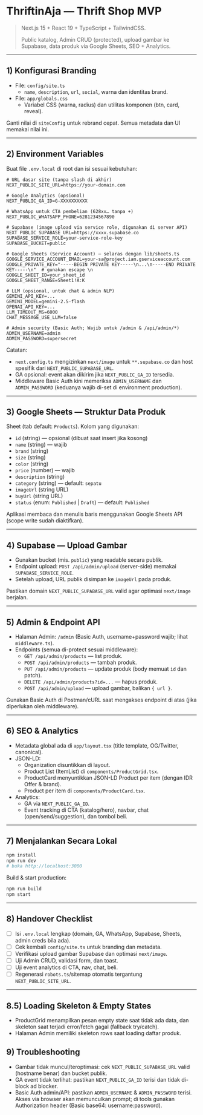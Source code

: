 # ThriftinAja — Thrift Shop MVP
 
 > Next.js 15 + React 19 + TypeScript + TailwindCSS.
 >
 > Public katalog, Admin CRUD (protected), upload gambar ke Supabase, data produk via Google Sheets, SEO + Analytics.
 
 ---
 
 ## 1) Konfigurasi Branding
 
 - File: `config/site.ts`
   - `name`, `description`, `url`, `social`, warna dan identitas brand.
 - File: `app/globals.css`
   - Variabel CSS (warna, radius) dan utilitas komponen (btn, card, reveal).
 
 Ganti nilai di `siteConfig` untuk rebrand cepat. Semua metadata dan UI memakai nilai ini.
 
 ---
 
 ## 2) Environment Variables
 
 Buat file `.env.local` di root dan isi sesuai kebutuhan:
 
 ```env
# URL dasar site (tanpa slash di akhir)
NEXT_PUBLIC_SITE_URL=https://your-domain.com

# Google Analytics (opsional)
NEXT_PUBLIC_GA_ID=G-XXXXXXXXXX

# WhatsApp untuk CTA pembelian (628xx… tanpa +)
NEXT_PUBLIC_WHATSAPP_PHONE=6281234567890

# Supabase (image upload via service role, digunakan di server API)
NEXT_PUBLIC_SUPABASE_URL=https://xxxx.supabase.co
SUPABASE_SERVICE_ROLE=your-service-role-key
SUPABASE_BUCKET=public

# Google Sheets (Service Account) — selaras dengan lib/sheets.ts
GOOGLE_SERVICE_ACCOUNT_EMAIL=your-sa@project.iam.gserviceaccount.com
GOOGLE_PRIVATE_KEY="-----BEGIN PRIVATE KEY-----\n...\n-----END PRIVATE KEY-----\n"  # gunakan escape \n
GOOGLE_SHEET_ID=your_sheet_id
GOOGLE_SHEET_RANGE=Sheet1!A:K

# LLM (opsional, untuk chat & admin NLP)
GEMINI_API_KEY=...
GEMINI_MODEL=gemini-2.5-flash
OPENAI_API_KEY=...
LLM_TIMEOUT_MS=6000
CHAT_MESSAGE_USE_LLM=false

# Admin security (Basic Auth; Wajib untuk /admin & /api/admin/*)
ADMIN_USERNAME=admin
ADMIN_PASSWORD=supersecret
```
 
 Catatan:
- `next.config.ts` mengizinkan `next/image` untuk `**.supabase.co` dan host spesifik dari `NEXT_PUBLIC_SUPABASE_URL`.
- GA opsional: event akan dikirim jika `NEXT_PUBLIC_GA_ID` tersedia.
- Middleware Basic Auth kini memeriksa `ADMIN_USERNAME` dan `ADMIN_PASSWORD` (keduanya wajib di-set di environment production).
 
 ---
 
 ## 3) Google Sheets — Struktur Data Produk
 
 Sheet (tab default: `Products`). Kolom yang digunakan:
 
 - `id` (string) — opsional (dibuat saat insert jika kosong)
 - `name` (string) — wajib
 - `brand` (string)
 - `size` (string)
 - `color` (string)
 - `price` (number) — wajib
 - `description` (string)
 - `category` (string) — default: `sepatu`
 - `imageUrl` (string URL)
 - `buyUrl` (string URL)
 - `status` (enum: `Published` | `Draft`) — default: `Published`
 
 Aplikasi membaca dan menulis baris menggunakan Google Sheets API (scope write sudah diaktifkan).
 
 ---
 
 ## 4) Supabase — Upload Gambar
 
 - Gunakan bucket (mis. `public`) yang readable secara publik.
 - Endpoint upload: `POST /api/admin/upload` (server-side) memakai `SUPABASE_SERVICE_ROLE`.
 - Setelah upload, URL publik disimpan ke `imageUrl` pada produk.
 
 Pastikan domain `NEXT_PUBLIC_SUPABASE_URL` valid agar optimasi `next/image` berjalan.
 
 ---
 
 ## 5) Admin & Endpoint API
 
 - Halaman Admin: `/admin` (Basic Auth, username+password wajib; lihat `middleware.ts`).
 - Endpoints (semua di-protect sesuai middleware):
   - `GET /api/admin/products` — list produk.
   - `POST /api/admin/products` — tambah produk.
   - `PUT /api/admin/products` — update produk (body memuat `id` dan patch).
   - `DELETE /api/admin/products?id=...` — hapus produk.
   - `POST /api/admin/upload` — upload gambar, balikan `{ url }`.
 
 Gunakan Basic Auth di Postman/cURL saat mengakses endpoint di atas (jika diperlukan oleh middleware).
 
 ---
 
 ## 6) SEO & Analytics
 
 - Metadata global ada di `app/layout.tsx` (title template, OG/Twitter, canonical).
 - JSON-LD:
   - Organization disuntikkan di layout.
   - Product List (ItemList) di `components/ProductGrid.tsx`.
   - ProductCard menyuntikkan JSON-LD Product per item (dengan IDR Offer & brand).
   - Product per item di `components/ProductCard.tsx`.
 - Analytics:
   - GA via `NEXT_PUBLIC_GA_ID`.
   - Event tracking di CTA (katalog/hero), navbar, chat (open/send/suggestion), dan tombol beli.
 
 ---
 
 ## 7) Menjalankan Secara Lokal
 
 ```bash
 npm install
 npm run dev
 # buka http://localhost:3000
 ```
 
 Build & start production:
 
 ```bash
 npm run build
 npm start
 ```
 
 ---
 
 ## 8) Handover Checklist
 
 - [ ] Isi `.env.local` lengkap (domain, GA, WhatsApp, Supabase, Sheets, admin creds bila ada).
 - [ ] Cek kembali `config/site.ts` untuk branding dan metadata.
 - [ ] Verifikasi upload gambar Supabase dan optimasi `next/image`.
 - [ ] Uji Admin CRUD, validasi form, dan toast.
 - [ ] Uji event analytics di CTA, nav, chat, beli.
 - [ ] Regenerasi `robots.ts`/sitemap otomatis tergantung `NEXT_PUBLIC_SITE_URL`.
 
 ---
 
 ## 8.5) Loading Skeleton & Empty States

- ProductGrid menampilkan pesan empty state saat tidak ada data, dan skeleton saat terjadi error/fetch gagal (fallback try/catch).
- Halaman Admin memiliki skeleton rows saat loading daftar produk.

## 9) Troubleshooting
 
 - Gambar tidak muncul/teroptimasi: cek `NEXT_PUBLIC_SUPABASE_URL` valid (hostname benar) dan bucket publik.
- GA event tidak terlihat: pastikan `NEXT_PUBLIC_GA_ID` terisi dan tidak di-block ad blocker.
- Basic Auth admin/API: pastikan `ADMIN_USERNAME` & `ADMIN_PASSWORD` terisi. Akses via browser akan memunculkan prompt; di tools gunakan Authorization header (Basic base64: username:password).
